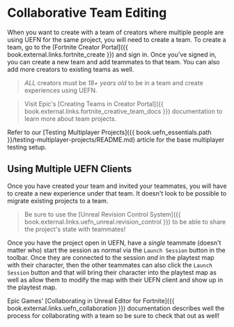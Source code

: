 # Collaborative Team Editing

When you want to create with a team of creators where multiple people are using UEFN for the same project, you will need to create a team. To create a team, go to the [Fortnite Creator Portal]({{ book.external.links.fortnite_create }}) and sign in. Once you've signed in, you can create a new team and add teammates to that team. You can also add more creators to existing teams as well.

> *ALL* creators must be *18+ years old* to be in a team and create experiences using UEFN.

> Visit Epic's [Creating Teams in Creator Portal]({{ book.external.links.fortnite_creative_team_docs }}) documentation to learn more about team projects.

Refer to our [Testing Multiplayer Projects]({{ book.uefn_essentials.path }}/testing-multiplayer-projects/README.md) article for the base multiplayer testing setup.

## Using Multiple UEFN Clients

Once you have created your team and invited your teammates, you will have to create a new experience under that team. It doesn't look to be possible to migrate existing projects to a team.

> Be sure to use the [Unreal Revision Control System]({{ book.external.links.uefn_unreal.revision_control }}) to be able to share the project's state with teammates!

Once you have the project open in UEFN, have a *single* teammate (doesn't matter who) start the session as normal via the `Launch Session` button in the toolbar. Once they are connected to the session *and* in the playtest map with their character, then the other teammates can also click the `Launch Session` button and that will bring their character into the playtest map as well as allow them to modify the map with their UEFN client and show up in the playtest map.

Epic Games' [Collaborating in Unreal Editor for Fortnite]({{ book.external.links.uefn_collaboration }}) documentation describes well the process for collaborating with a team so be sure to check that out as well!
